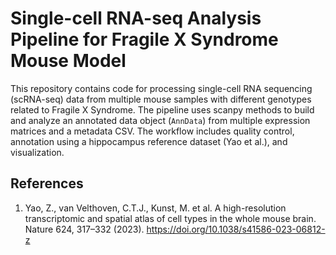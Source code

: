 # Single-cell RNA-seq Analysis Pipeline for Fragile X Syndrome Mouse Model

This repository contains code for processing single-cell RNA sequencing (scRNA-seq) data from multiple mouse samples with different genotypes related to Fragile X Syndrome. The pipeline uses scanpy methods to build and analyze an annotated data object (`AnnData`) from multiple expression matrices and a metadata CSV. The workflow includes quality control, annotation using a hippocampus reference dataset (Yao et al.), and visualization.


## References
1. Yao, Z., van Velthoven, C.T.J., Kunst, M. et al. A high-resolution transcriptomic and spatial atlas of cell types in the whole mouse brain. Nature 624, 317–332 (2023). https://doi.org/10.1038/s41586-023-06812-z 
